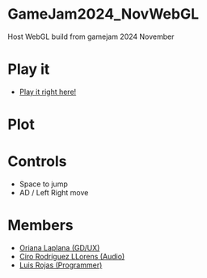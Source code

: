 # GameJam2024_NovWebGL
Host WebGL build from gamejam 2024 November

# Play it

 - [Play it right here!](https://exantares.github.io/GameJam2024_NovWebGL/)

# Plot

# Controls
 - Space to jump
 - AD / Left Right move
 
# Members
- [Oriana Laplana (GD/UX)](https://globalgamejam.org/users/oriana "https://globalgamejam.org/users/oriana")
- [Ciro Rodríguez LLorens (Audio)](https://www.instagram.com/ciro_rodriguez_ll "https://www.instagram.com/ciro_rodriguez_ll")
- [Luis Rojas (Programmer)](https://globalgamejam.org/users/antares "https://globalgamejam.org/users/antares")

